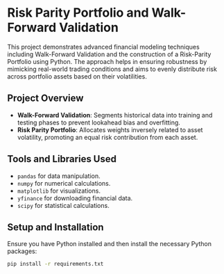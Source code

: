 # Risk Parity Portfolio and Walk-Forward Validation

This project demonstrates advanced financial modeling techniques including Walk-Forward Validation and the construction of a Risk-Parity Portfolio using Python. The approach helps in ensuring robustness by mimicking real-world trading conditions and aims to evenly distribute risk across portfolio assets based on their volatilities.

## Project Overview

- **Walk-Forward Validation**: Segments historical data into training and testing phases to prevent lookahead bias and overfitting.
- **Risk Parity Portfolio**: Allocates weights inversely related to asset volatility, promoting an equal risk contribution from each asset.

## Tools and Libraries Used

- `pandas` for data manipulation.
- `numpy` for numerical calculations.
- `matplotlib` for visualizations.
- `yfinance` for downloading financial data.
- `scipy` for statistical calculations.

## Setup and Installation

Ensure you have Python installed and then install the necessary Python packages:

```bash
pip install -r requirements.txt
